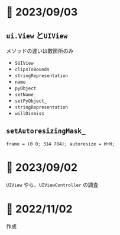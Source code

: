 # 📝 2023/09/03


## `ui.View` と`UIView`


メソッドの違いは数箇所のみ

- `SUIView`
- `clipsToBounds`
- `stringRepresentation`
- `name`
- `pyObject`
- `setName_`
- `setPyObject_`
- `stringRepresentation`
- `willDismiss`

## `setAutoresizingMask_`

`frame = (0 0; 314 704); autoresize = W+H;`

# 📝 2023/09/02

`UIView` やら、`UIViewController` の調査

# 📝 2022/11/02

作成

